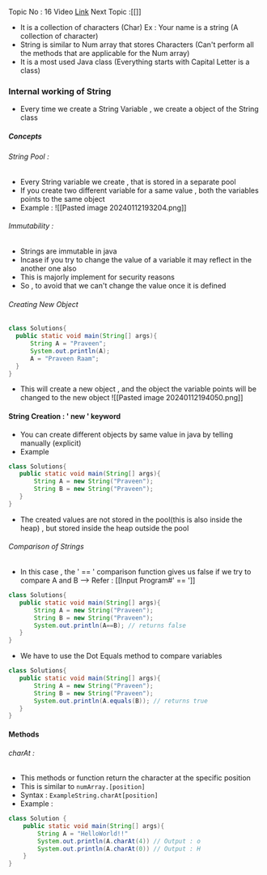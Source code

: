 Topic No : 16
Video [Link](https://youtu.be/zL1DPZ0Ovlo?si=sOwEVPVMmb5nbPET)
Next Topic :[[]]

- It is a collection of characters (Char)
	 Ex : Your name is a string (A collection of character)
-  String is similar to Num array that stores Characters (Can't perform all the methods that are applicable for the Num array)
- It is a most used Java class (Everything starts with Capital Letter is a class)

### Internal working of String 

- Every time we create a String Variable , we create a object of the String class

##### Concepts
###### String Pool : 
- Every String variable we create , that is stored in a separate pool
- If you create two different variable for a same value , both the variables points to the same object 
- Example : ![[Pasted image 20240112193204.png]]
###### Immutability : 
- Strings are immutable in java 
- Incase if you try to change the value of a variable it may reflect in the another one also
- This is majorly implement for security reasons
- So , to avoid that we can't change the value once it is defined
###### Creating New Object

```Java
class Solutions{
  public static void main(String[] args){
	  String A = "Praveen";
	  System.out.println(A);
	  A = "Praveen Raam";
  }
}
```

- This will create a new object , and the object the variable points will be changed to the new object ![[Pasted image 20240112194050.png]]
#### String Creation : ' new ' keyword
- You can create different objects by same value in java by telling manually (explicit)
- Example
```Java
class Solutions{
   public static void main(String[] args){
	   String A = new String("Praveen");
	   String B = new String("Praveen");
   }
}
```
- The created values are not stored in the pool(this is also inside the heap) , but stored inside the heap outside the pool
###### Comparison of Strings 
- In this case , the ' == ' comparison function gives us false if we try to compare A and B --> Refer : [[Input Program#' == ']]
```Java
class Solutions{
   public static void main(String[] args){
	   String A = new String("Praveen");
	   String B = new String("Praveen");
	   System.out.println(A==B); // returns false
   }
}
```

- We have to use the Dot Equals method to compare variables
```Java
class Solutions{
   public static void main(String[] args){
	   String A = new String("Praveen");
	   String B = new String("Praveen");
	   System.out.println(A.equals(B)); // returns true
   }
}
```



#### Methods

###### charAt : 
- This methods or function return the character at the specific position
- This is similar to `` numArray.[position] ``
- Syntax :  `` ExampleString.charAt[position] ``
- Example : 
```Java
class Solution {
	public static void main(String[] args){
		String A = "HelloWorld!!"
		System.out.println(A.charAt(4)) // Output : o
		System.out.println(A.charAt(0)) // Output : H
	}
}
```



